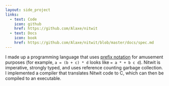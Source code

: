```yaml
---
layout: side_project
links:
  - text: Code
    icon: github
    href: https://github.com/Alaxe/nitwit
  - text: Docs
    icon: book
    href: https://github.com/Alaxe/nitwit/blob/master/docs/spec.md
---
```

I made up a programming language that uses [prefix notation] for
amusement purposes (for example, `a = (b + c) * d` looks like `= a * + b c d`).
Nitwit is imperative, strongly typed, and uses reference counting garbage
collection.
I implemented a compiler that translates Nitwit code to C, which can then be
compiled to an executable.

[prefix notation]: https://en.wikipedia.org/wiki/Polish_notation
